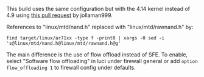 This build uses the same configuration but with the 4.14 kernel instead of 4.9 using [this pull request](https://github.com/openwrt/openwrt/pull/1013) by jollaman999.

References to "linux/mtd/nand.h" replaced with "linux/mtd/rawnand.h" by:

    find target/linux/ar71xx -type f -print0 | xargs -0 sed -i 's@linux/mtd/nand.h@linux/mtd/rawnand.h@g'

The main difference is the use of flow offload instead of SFE. To enable, select "Software flow offloading" in luci under firewall general or add `option flow_offloading 1` to firewall config under defaults.
